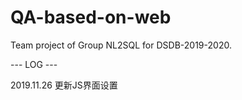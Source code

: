 # QA-based-on-web
Team project of Group NL2SQL for DSDB-2019-2020.

--- LOG ---

2019.11.26 更新JS界面设置
